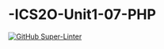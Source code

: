# -ICS2O-Unit1-07-PHP
[![GitHub Super-Linter](https://github.com/shuang768/-ICS2O-Unit1-07-PHP/workflows/Lint%20Code%20Base/badge.svg)](https://github.com/marketplace/actions/super-linter)
